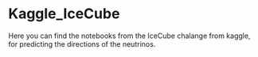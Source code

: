 # Kaggle_IceCube
Here you can find the notebooks from the IceCube chalange from kaggle, for predicting the directions of the neutrinos.
